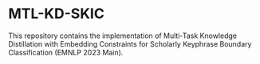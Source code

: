# MTL-KD-SKIC
This repository contains the implementation of Multi-Task Knowledge Distillation with Embedding Constraints for Scholarly Keyphrase Boundary Classification (EMNLP 2023 Main).
